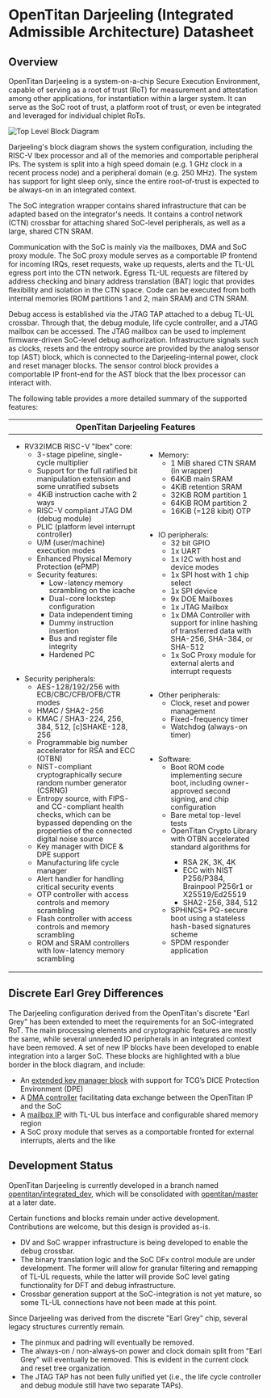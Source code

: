 # OpenTitan Darjeeling (Integrated Admissible Architecture) Datasheet

## Overview

OpenTitan Darjeeling is a system-on-a-chip Secure Execution Environment, capable of serving as a root of trust (RoT) for measurement and attestation among other applications, for instantiation within a larger system.
It can serve as the SoC root of trust, a platform root of trust, or even be integrated and leveraged for individual chiplet RoTs.

![Top Level Block Diagram](top_darjeeling_block_diagram.svg)

Darjeeling's block diagram shows the system configuration, including the RISC-V Ibex processor and all of the memories and comportable peripheral IPs.
The system is split into a high speed domain (e.g. 1 GHz clock in a recent process node) and a peripheral domain (e.g. 250 MHz).
The system has support for light sleep only, since the entire root-of-trust is expected to be always-on in an integrated context.

The SoC integration wrapper contains shared infrastructure that can be adapted based on the integrator's needs.
It contains a control network (CTN) crossbar for attaching shared SoC-level peripherals, as well as a large, shared CTN SRAM.

Communication with the SoC is mainly via the mailboxes, DMA and SoC proxy module.
The SoC proxy module serves as a comportable IP frontend for incoming IRQs, reset requests, wake up requests, alerts and the TL-UL egress port into the CTN network.
Egress TL-UL requests are filtered by address checking and binary address translation (BAT) logic that provides flexibility and isolation in the CTN space.
Code can be executed from both internal memories (ROM partitions 1 and 2, main SRAM) and CTN SRAM.

Debug access is established via the JTAG TAP attached to a debug TL-UL crossbar.
Through that, the debug module, life cycle controller, and a JTAG mailbox can be accessed.
The JTAG mailbox can be used to implement firmware-driven SoC-level debug authorization.
Infrastructure signals such as clocks, resets and the entropy source are provided by the analog sensor top (AST) block, which is connected to the Darjeeling-internal power, clock and reset manager blocks.
The sensor control block provides a comportable IP front-end for the AST block that the Ibex processor can interact with.

The following table provides a more detailed summary of the supported features:

<table>
<thead style='font-size:100%'>
  <tr>
    <th colspan="2">OpenTitan Darjeeling Features</th>
  </tr>
</thead>
<tbody style='font-size:90%;line-height:110%'>
  <tr>
    <td>
      <ul>
        <li>RV32IMCB RISC-V "Ibex" core:
          <ul>
            <li>3-stage pipeline, single-cycle multiplier</li>
            <li>Support for the full ratified bit manipulation extension and some unratified subsets</li>
            <li>4KiB instruction cache with 2 ways</li>
            <li>RISC-V compliant JTAG DM (debug module)</li>
            <li>PLIC (platform level interrupt controller)</li>
            <li>U/M (user/machine) execution modes </li>
            <li>Enhanced Physical Memory Protection (ePMP)</li>
            <li>Security features:
              <ul>
                <li>Low-latency memory scrambling on the icache</li>
                <li>Dual-core lockstep configuration</li>
                <li>Data independent timing</li>
                <li>Dummy instruction insertion</li>
                <li>Bus and register file integrity</li>
                <li>Hardened PC</li>
              </ul>
            </li>
          </ul>
        </li>
        <br></br>
        <li>Security peripherals:
          <ul>
            <li>AES-128/192/256 with ECB/CBC/CFB/OFB/CTR modes</li>
            <li>HMAC / SHA2-256</li>
            <li>KMAC / SHA3-224, 256, 384, 512, [c]SHAKE-128, 256</li>
            <li>Programmable big number accelerator for RSA and ECC (OTBN)</li>
            <li>NIST-compliant cryptographically secure random number generator (CSRNG)</li>
            <li>Entropy source, with FIPS- and CC-compliant health checks, which can be bypassed depending on the properties of the connected digital noise source</li>
            <li>Key manager with DICE & DPE support</li>
            <li>Manufacturing life cycle manager</li>
            <li>Alert handler for handling critical security events</li>
            <li>OTP controller with access controls and memory scrambling</li>
            <li>Flash controller with access controls and memory scrambling</li>
            <li>ROM and SRAM controllers with low-latency memory scrambling</li>
          </ul>
        </li>
      </ul>
    </td>
    <td>
      <ul>
        <li>Memory:
          <ul>
            <li>1 MiB shared CTN SRAM (in wrapper)</li>
            <li>64KiB main SRAM</li>
            <li>4KiB retention SRAM</li>
            <li>32KiB ROM partition 1</li>
            <li>64KiB ROM partition 2</li>
            <li>16KiB (=128 kibit) OTP</li>
          </ul>
        </li>
        <br></br>
        <li>IO peripherals:
          <ul>
            <li>32 bit GPIO</li>
            <li>1x UART</li>
            <li>1x I2C with host and device modes</li>
            <li>1x SPI host with 1 chip select</li>
            <li>1x SPI device</li>
            <li>9x DOE Mailboxes</li>
            <li>1x JTAG Mailbox</li>
            <li>1x DMA Controller with support for inline hashing of transferred data with SHA-256, SHA-384, or SHA-512</li>
            <li>1x SoC Proxy module for external alerts and interrupt requests</li>
          </ul>
        </li>
        <br></br>
        <li>Other peripherals:
          <ul>
            <li>Clock, reset and power management</li>
            <li>Fixed-frequency timer</li>
            <li>Watchdog (always-on timer)</li>
          </ul>
        </li>
        <br></br>
        <li>Software:
          <ul>
            <li>Boot ROM code implementing secure boot, including owner-approved second signing, and chip configuration</li>
            <li>Bare metal top-level tests</li>
            <li>OpenTitan Crypto Library with OTBN accelerated standard algorithms for </li>
            <ul>
              <li>RSA 2K, 3K, 4K</li>
              <li>ECC with NIST P256/P384, Brainpool P256r1 or X25519/Ed25519</li>
              <li>SHA2-256, 384, 512</li>
            </ul>
            <li>SPHINCS+ PQ-secure boot using a stateless hash-based signatures scheme</li>
            <li>SPDM responder application</li>
          </ul>
        </li>
      </ul>
    </td>
  </tr>
</tbody>
</table>

## Discrete Earl Grey Differences

The Darjeeling configuration derived from the OpenTitan's discrete "Earl Grey" has been extended to meet the requirements for an SoC-integrated RoT.
The main processing elements and cryptographic features are mostly the same, while several unneeded IO peripherals in an integrated context have been removed. A set of new IP blocks have been developed to enable integration into a larger SoC.
These blocks are highlighted with a blue border in the block diagram, and include:

- An [extended key manager block](https://github.com/lowRISC/opentitan/blob/integrated_dev/hw/ip/keymgr_dpe/README.md) with support for TCG’s DICE Protection Environment (DPE)
- A [DMA controller](https://github.com/lowRISC/opentitan/blob/integrated_dev/hw/ip/dma/doc/theory_of_operation.md) facilitating data exchange between the OpenTitan IP and the SoC
- A [mailbox IP](https://github.com/lowRISC/opentitan/blob/integrated_dev/hw/ip/mbx/README.md) with TL-UL bus interface and configurable shared memory region
- A SoC proxy module that serves as a comportable fronted for external interrupts, alerts and the like

## Development Status

OpenTitan Darjeeling is currently developed in a branch named [opentitan/integrated_dev](https://github.com/lowRISC/opentitan/blob/integrated_dev), which will be consolidated with [opentitan/master](https://github.com/lowRISC/opentitan/blob/master) at a later date.

Certain functions and blocks remain under active development.
Contributions are welcome, but this design is provided as-is.

- DV and SoC wrapper infrastructure is being developed to enable the debug crossbar.
- The binary translation logic and the SoC DFx control module are under development. The former will allow for granular filtering and remapping of TL-UL requests, while the latter will provide SoC level gating functionality for DFT and debug infrastructure.
- Crossbar generation support at the SoC-integration is not yet mature, so some TL-UL connections have not been made at this point.

Since Darjeeling was derived from the discrete "Earl Grey" chip, several legacy structures currently remain.

- The pinmux and padring will eventually be removed.
- The always-on / non-always-on power and clock domain split from "Earl Grey" will eventually be removed. This is evident in the current clock and reset tree organization.
- The JTAG TAP has not been fully unified yet (i.e., the life cycle controller and debug module still have two separate TAPs).
